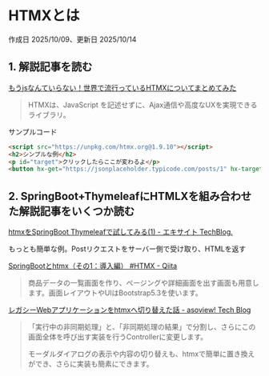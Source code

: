 # HTMXとは

作成日 2025/10/09、更新日 2025/10/14

## 1. 解説記事を読む

[もうjsなんていらない！世界で流行っているHTMXについてまとめてみた](https://qiita.com/twrcd1227/items/7bce18167fb02ec22729)

> HTMXは、JavaScript を記述せずに、Ajax通信や高度なUXを実現できるライブラリ。

サンプルコード

```html
<script src="https://unpkg.com/htmx.org@1.9.10"></script>
<h2>シンプルな例</h2>
<p id="target">クリックしたらここが変わるよ</p>
<button hx-get="https://jsonplaceholder.typicode.com/posts/1" hx-target="#target" hx-trigger="click">クリック</button>
```

## 2. SpringBoot+ThymeleafにHTMLXを組み合わせた解説記事をいくつか読む

[htmxをSpringBoot Thymeleafで試してみる(1) - エキサイト TechBlog.](https://tech.excite.co.jp/entry/2023/02/02/181451)

もっとも簡単な例。Postリクエストをサーバー側で受け取り、HTMLを返す

[SpringBootとhtmx（その1：導入編） #HTMX - Qiita](https://qiita.com/alpha_pz/items/90576ee920ff91e59945)

> 商品データの一覧画面を作り、ページングや詳細画面を出す画面も用意します。画面レイアウトやUIはBootstrap5.3を使います。

[レガシーWebアプリケーションをhtmxへ切り替えた話 - asoview! Tech Blog](https://tech.asoview.co.jp/entry/2024/10/18/095224)

> 「実行中の非同期処理」と、「非同期処理の結果」で分割し、さらにこの画面全体を呼び出す実装を行うControllerに変更します。
>
> モーダルダイアログの表示や内容の切り替えも、htmxで簡単に置き換えができ、さらに実装も簡素にできます。
